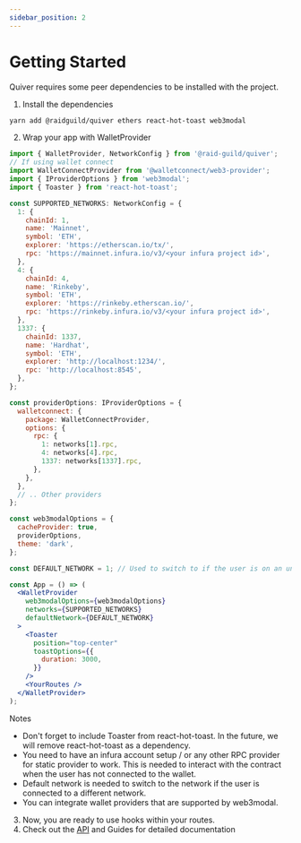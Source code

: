 ```yaml
---
sidebar_position: 2
---
```


# Getting Started

Quiver requires some peer dependencies to be installed with the project.

1. Install the dependencies

```bash
yarn add @raidguild/quiver ethers react-hot-toast web3modal
```

2. Wrap your app with WalletProvider

```jsx
import { WalletProvider, NetworkConfig } from '@raid-guild/quiver';
// If using wallet connect
import WalletConnectProvider from '@walletconnect/web3-provider';
import { IProviderOptions } from 'web3modal';
import { Toaster } from 'react-hot-toast';

const SUPPORTED_NETWORKS: NetworkConfig = {
  1: {
    chainId: 1,
    name: 'Mainnet',
    symbol: 'ETH',
    explorer: 'https://etherscan.io/tx/',
    rpc: 'https://mainnet.infura.io/v3/<your infura project id>',
  },
  4: {
    chainId: 4,
    name: 'Rinkeby',
    symbol: 'ETH',
    explorer: 'https://rinkeby.etherscan.io/',
    rpc: 'https://rinkeby.infura.io/v3/<your infura project id>',
  },
  1337: {
    chainId: 1337,
    name: 'Hardhat',
    symbol: 'ETH',
    explorer: 'http://localhost:1234/',
    rpc: 'http://localhost:8545',
  },
};

const providerOptions: IProviderOptions = {
  walletconnect: {
    package: WalletConnectProvider,
    options: {
      rpc: {
        1: networks[1].rpc,
        4: networks[4].rpc,
        1337: networks[1337].rpc,
      },
    },
  },
  // .. Other providers
};

const web3modalOptions = {
  cacheProvider: true,
  providerOptions,
  theme: 'dark',
};

const DEFAULT_NETWORK = 1; // Used to switch to if the user is on an unsupported network

const App = () => (
  <WalletProvider
    web3modalOptions={web3modalOptions}
    networks={SUPPORTED_NETWORKS}
    defaultNetwork={DEFAULT_NETWORK}
  >
    <Toaster
      position="top-center"
      toastOptions={{
        duration: 3000,
      }}
    />
    <YourRoutes />
  </WalletProvider>
);
```

Notes

- Don't forget to include Toaster from react-hot-toast. In the future, we will remove react-hot-toast as a dependency.
- You need to have an infura account setup / or any other RPC provider for static provider to work. This is needed to interact with the contract when the user has not connected to the wallet.
- Default network is needed to switch to the network if the user is connected to a different network.
- You can integrate wallet providers that are supported by web3modal.

3. Now, you are ready to use hooks within your routes.
4. Check out the [API](/api) and Guides for detailed documentation
